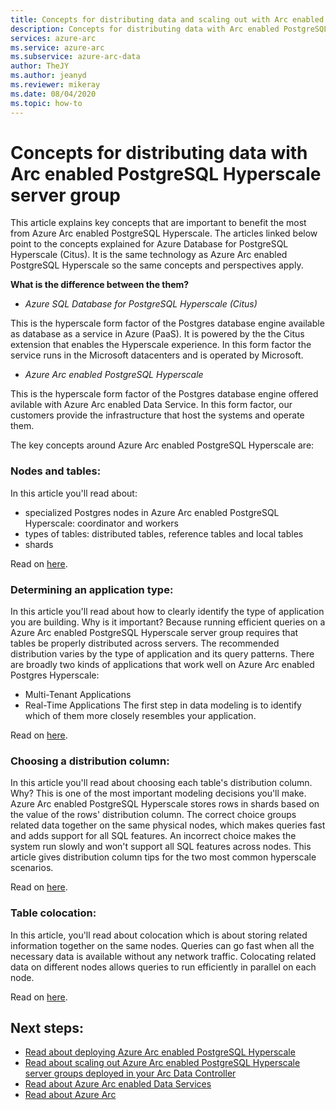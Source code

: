 ```yaml
--- 
title: Concepts for distributing data and scaling out with Arc enabled PostgreSQL Hyperscale server group
description: Concepts for distributing data with Arc enabled PostgreSQL Hyperscale server group
services: azure-arc
ms.service: azure-arc
ms.subservice: azure-arc-data
author: TheJY
ms.author: jeanyd
ms.reviewer: mikeray
ms.date: 08/04/2020
ms.topic: how-to
---
```


 
# Concepts for distributing data with Arc enabled PostgreSQL Hyperscale server group

This article explains key concepts that are important to benefit the most from Azure Arc enabled PostgreSQL Hyperscale.
The articles linked below point to the concepts explained for Azure Database for PostgreSQL Hyperscale (Citus). It is the same technology as Azure Arc enabled PostgreSQL Hyperscale so the same concepts and perspectives apply.

**What is the difference between the them?**
- _Azure SQL Database for PostgreSQL Hyperscale (Citus)_

This is the hyperscale form factor of the Postgres database engine available as database as a service in Azure (PaaS). It is powered by the the Citus extension that enables the Hyperscale experience. In this form factor the service runs in the Microsoft datacenters and is operated by Microsoft.

- _Azure Arc enabled PostgreSQL Hyperscale_

This is the hyperscale form factor of the Postgres database engine offered avilable with Azure Arc enabled Data Service. In this form factor, our customers provide the infrastructure that host the systems and operate them.

The key concepts around Azure Arc enabled PostgreSQL Hyperscale are:

### Nodes and tables:
In this article you'll read about:
- specialized Postgres nodes in Azure Arc enabled PostgreSQL Hyperscale: coordinator and workers
- types of tables: distributed tables, reference tables and local tables
- shards

Read on [here](https://docs.microsoft.com/azure/postgresql/concepts-hyperscale-nodes).

### Determining an application type:
In this article you'll read about how to clearly identify the type of application you are building. Why is it important?
Because running efficient queries on a Azure Arc enabled PostgreSQL Hyperscale server group requires that tables be properly distributed across servers. 
The recommended distribution varies by the type of application and its query patterns. There are broadly two kinds of applications that work well on Azure Arc enabled Postgres Hyperscale:
- Multi-Tenant Applications
- Real-Time Applications
The first step in data modeling is to identify which of them more closely resembles your application.

Read on [here](https://docs.microsoft.com/azure/postgresql/concepts-hyperscale-app-type).


### Choosing a distribution column:
In this article you'll read about choosing each table's distribution column. Why?
This is one of the most important modeling decisions you'll make. Azure Arc enabled PostgreSQL Hyperscale stores rows in shards based on the value of the rows' distribution column. The correct choice groups related data together on the same physical nodes, which makes queries fast and adds support for all SQL features. 
An incorrect choice makes the system run slowly and won't support all SQL features across nodes. This article gives distribution column tips for the two most common hyperscale scenarios.

Read on [here](https://docs.microsoft.com/azure/postgresql/concepts-hyperscale-choose-distribution-column).


### Table colocation:
In this article, you'll read about colocation which is about storing related information together on the same nodes. 
Queries can go fast when all the necessary data is available without any network traffic. Colocating related data on different nodes allows queries to run efficiently in parallel on each node.

Read on [here](https://docs.microsoft.com/azure/postgresql/concepts-hyperscale-colocation).



## Next steps:
- [Read about deploying Azure Arc enabled PostgreSQL Hyperscale](create-postgresql-hyperscale-server-group.md)
- [Read about scaling out Azure Arc enabled PostgreSQL Hyperscale server groups deployed in your Arc Data Controller](scale-out-postgresql-hyperscale-server-group.md)
- [Read about Azure Arc enabled Data Services](https://azure.microsoft.com/services/azure-arc/hybrid-data-services)
- [Read about Azure Arc](https://http://aka.ms/azurearc)
